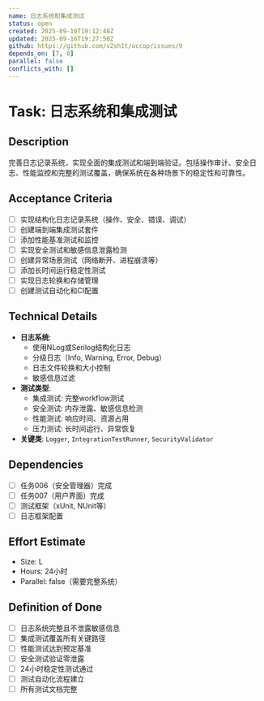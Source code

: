 ```yaml
---
name: 日志系统和集成测试
status: open
created: 2025-09-16T19:12:48Z
updated: 2025-09-16T19:27:50Z
github: https://github.com/v2sh1t/occop/issues/9
depends_on: [7, 8]
parallel: false
conflicts_with: []
---
```


# Task: 日志系统和集成测试

## Description
完善日志记录系统，实现全面的集成测试和端到端验证。包括操作审计、安全日志、性能监控和完整的测试覆盖，确保系统在各种场景下的稳定性和可靠性。

## Acceptance Criteria
- [ ] 实现结构化日志记录系统（操作、安全、错误、调试）
- [ ] 创建端到端集成测试套件
- [ ] 添加性能基准测试和监控
- [ ] 实现安全测试和敏感信息泄露检测
- [ ] 创建异常场景测试（网络断开、进程崩溃等）
- [ ] 添加长时间运行稳定性测试
- [ ] 实现日志轮换和存储管理
- [ ] 创建测试自动化和CI配置

## Technical Details
- **日志系统**:
  - 使用NLog或Serilog结构化日志
  - 分级日志（Info, Warning, Error, Debug）
  - 日志文件轮换和大小控制
  - 敏感信息过滤
- **测试类型**:
  - 集成测试: 完整workflow测试
  - 安全测试: 内存泄露、敏感信息检测
  - 性能测试: 响应时间、资源占用
  - 压力测试: 长时间运行、异常恢复
- **关键类**: `Logger`, `IntegrationTestRunner`, `SecurityValidator`

## Dependencies
- [ ] 任务006（安全管理器）完成
- [ ] 任务007（用户界面）完成
- [ ] 测试框架（xUnit, NUnit等）
- [ ] 日志框架配置

## Effort Estimate
- Size: L
- Hours: 24小时
- Parallel: false（需要完整系统）

## Definition of Done
- [ ] 日志系统完整且不泄露敏感信息
- [ ] 集成测试覆盖所有关键路径
- [ ] 性能测试达到预定基准
- [ ] 安全测试验证零泄露
- [ ] 24小时稳定性测试通过
- [ ] 测试自动化流程建立
- [ ] 所有测试文档完整
